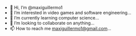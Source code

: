 - 👋 Hi, I’m @maxiguillermo1
- 👀 I’m interested in video games and software engineering...
- 🌱 I’m currently learning computer science...
- 💞️ I’m looking to collaborate on anything...
- 📫 How to reach me maxiguillermo1@gmail.com...

<!---
maxiguillermo1/maxiguillermo1 is a ✨ special ✨ repository because its `README.md` (this file) appears on your GitHub profile.
You can click the Preview link to take a look at your changes.
--->
